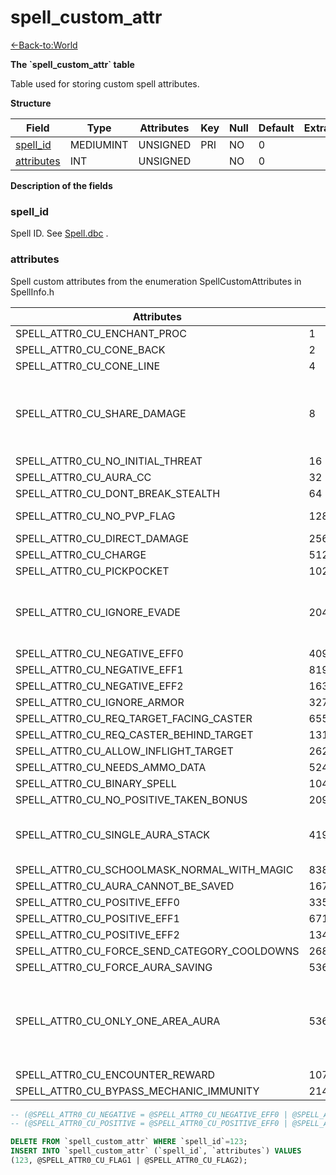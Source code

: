 # spell\_custom\_attr

[<-Back-to:World](database-world.md)

**The \`spell\_custom\_attr\` table**

Table used for storing custom spell attributes.

**Structure**

| Field           | Type          | Attributes | Key | Null | Default | Extra | Comment               |
|-----------------|---------------|------------|-----|------|---------|-------|-----------------------|
| [spell_id][1]      | MEDIUMINT     | UNSIGNED   | PRI | NO   | 0       |       | spell id              |
| [attributes][2] | INT           | UNSIGNED   |     | NO   | 0       |       | SpellCustomAttributes |

[1]: #spell_id
[2]: #attributes

**Description of the fields**

### spell_id

Spell ID. See [Spell.dbc](spell_dbc) .

### attributes

Spell custom attributes from the enumeration SpellCustomAttributes in SpellInfo.h

| Attributes                                   | Flag       | Bit value  | Comment                                                               |
|----------------------------------------------|------------|------------|-----------------------------------------------------------------------|
| SPELL_ATTR0_CU_ENCHANT_PROC                  | 1          | 0x00000001 |                                                                       |
| SPELL_ATTR0_CU_CONE_BACK                     | 2          | 0x00000002 |                                                                       |
| SPELL_ATTR0_CU_CONE_LINE                     | 4          | 0x00000004 |                                                                       |
| SPELL_ATTR0_CU_SHARE_DAMAGE                  | 8          | 0x00000008 | Meteor like spells (divided damage among all targets)                 |
| SPELL_ATTR0_CU_NO_INITIAL_THREAT             | 16         | 0x00000010 |                                                                       |
| SPELL_ATTR0_CU_AURA_CC                       | 32         | 0x00000020 |                                                                       |
| SPELL_ATTR0_CU_DONT_BREAK_STEALTH            | 64         | 0x00000040 |                                                                       |
| SPELL_ATTR0_CU_NO_PVP_FLAG                   | 128        | 0x00000080 | Does not PvP flag                                                     |
| SPELL_ATTR0_CU_DIRECT_DAMAGE                 | 256        | 0x00000100 |                                                                       |
| SPELL_ATTR0_CU_CHARGE                        | 512        | 0x00000200 |                                                                       |
| SPELL_ATTR0_CU_PICKPOCKET                    | 1024       | 0x00000400 |                                                                       |
| SPELL_ATTR0_CU_IGNORE_EVADE                  | 2048       | 0x00000800 | Do not remove the specified aura upon evading                         |
| SPELL_ATTR0_CU_NEGATIVE_EFF0                 | 4096       | 0x00001000 |                                                                       |
| SPELL_ATTR0_CU_NEGATIVE_EFF1                 | 8192       | 0x00002000 |                                                                       |
| SPELL_ATTR0_CU_NEGATIVE_EFF2                 | 16384      | 0x00004000 |                                                                       |
| SPELL_ATTR0_CU_IGNORE_ARMOR                  | 32768      | 0x00008000 |                                                                       |
| SPELL_ATTR0_CU_REQ_TARGET_FACING_CASTER      | 65536      | 0x00010000 |                                                                       |
| SPELL_ATTR0_CU_REQ_CASTER_BEHIND_TARGET      | 131072     | 0x00020000 |                                                                       |
| SPELL_ATTR0_CU_ALLOW_INFLIGHT_TARGET         | 262144     | 0x00040000 |                                                                       |
| SPELL_ATTR0_CU_NEEDS_AMMO_DATA               | 524288     | 0x00080000 |                                                                       |
| SPELL_ATTR0_CU_BINARY_SPELL                  | 1048576    | 0x00100000 |                                                                       |
| SPELL_ATTR0_CU_NO_POSITIVE_TAKEN_BONUS       | 2097152    | 0x00200000 |                                                                       |
| SPELL_ATTR0_CU_SINGLE_AURA_STACK             | 4194304    | 0x00400000 | All sources add stacks the same aura                                  |
| SPELL_ATTR0_CU_SCHOOLMASK_NORMAL_WITH_MAGIC  | 8388608    | 0x00800000 |                                                                       |
| SPELL_ATTR0_CU_AURA_CANNOT_BE_SAVED          | 16777216   | 0x01000000 |                                                                       |
| SPELL_ATTR0_CU_POSITIVE_EFF0                 | 33554432   | 0x02000000 |                                                                       |
| SPELL_ATTR0_CU_POSITIVE_EFF1                 | 67108864   | 0x04000000 |                                                                       |
| SPELL_ATTR0_CU_POSITIVE_EFF2                 | 134217728  | 0x08000000 |                                                                       |
| SPELL_ATTR0_CU_FORCE_SEND_CATEGORY_COOLDOWNS | 268435456  | 0x10000000 |                                                                       |
| SPELL_ATTR0_CU_FORCE_AURA_SAVING             | 536872960  | 0x20000800 |                                                                       |
| SPELL_ATTR0_CU_ONLY_ONE_AREA_AURA            | 536870912  | 0x20000000 | Only 1 Persistent Area Aura can be active (e.g Marrowgar's coldflame) |
| SPELL_ATTR0_CU_ENCOUNTER_REWARD              | 1073741824 | 0x40000000 |                                                                       |
| SPELL_ATTR0_CU_BYPASS_MECHANIC_IMMUNITY      | 2147483648 | 0x80000000 |                                                                       |

```sql
-- (@SPELL_ATTR0_CU_NEGATIVE = @SPELL_ATTR0_CU_NEGATIVE_EFF0 | @SPELL_ATTR0_CU_NEGATIVE_EFF1 | @SPELL_ATTR0_CU_NEGATIVE_EFF2)
-- (@SPELL_ATTR0_CU_POSITIVE = @SPELL_ATTR0_CU_POSITIVE_EFF0 | @SPELL_ATTR0_CU_POSITIVE_EFF1 | @SPELL_ATTR0_CU_POSITIVE_EFF2)

DELETE FROM `spell_custom_attr` WHERE `spell_id`=123;
INSERT INTO `spell_custom_attr` (`spell_id`, `attributes`) VALUES
(123, @SPELL_ATTR0_CU_FLAG1 | @SPELL_ATTR0_CU_FLAG2);
```
